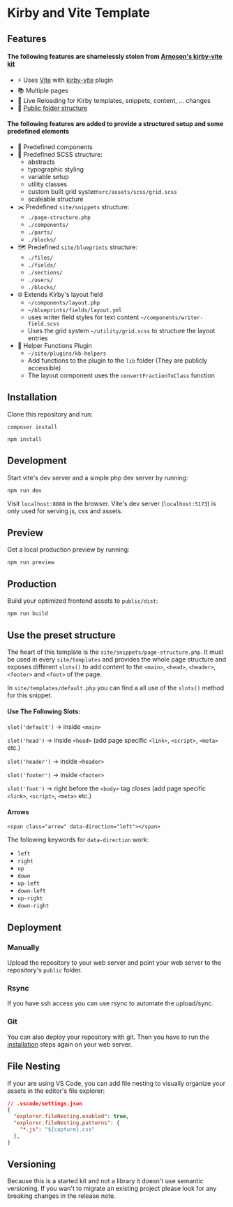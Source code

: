 # Kirby and Vite Template

## Features

#### The following features are shamelessly stolen from [Arnoson's kirby-vite kit](https://github.com/arnoson/kirby-vite-multi-page-kit) 

- ⚡️ Uses [Vite](https://vitejs.dev/) with [kirby-vite](https://github.com/arnoson/kirby-vite) plugin
- 📚 Multiple pages
- 🔄 Live Reloading for Kirby templates, snippets, content, ... changes
- 📂 [Public folder structure](https://getkirby.com/docs/guide/configuration#custom-folder-setup__public-folder-setup)


#### The following features are added to provide a structured setup and some predefined elements

- 🧩 Predefined components
- 🎨 Predefined SCSS structure:
  - abstracts
  - typographic styling
  - variable setup
  - utility classes
  - custom built grid system`src/assets/scss/grid.scss`
  - scaleable structure
- ✂️ Predefined `site/snippets` structure:
  - `./page-structure.php`
  - `./components/`
  - `./parts/`
  - `./blocks/`
- 🗺️ Predefined `site/blueprints` structure:
  - `./files/`
  - `./fields/`
  - `./sections/`
  - `./users/`
  - `./blocks/`
- 🌐 Extends Kirby's layout field
  - `~/components/layout.php`
  - `~/blueprints/fields/layout.yml`
  - uses writer field styles for text content `~/components/writer-field.scss`
  - Uses the grid system `~/utility/grid.scss` to structure the layout entries
- 🔌 Helper Functions Plugin
  - `~/site/plugins/kb-helpers`
  - Add functions to the plugin to the `lib` folder (They are publicly accessible)
  - The layout component uses the `convertFractionToClass` function


## Installation

Clone this repository and run:

```
composer install
```

```
npm install
```

## Development

Start vite's dev server and a simple php dev server by running:

```
npm run dev
```

Visit `localhost:8888` in the browser. Vite's dev server (`localhost:5173`) is only used for serving js, css and assets.

## Preview

Get a local production preview by running:

```
npm run preview
```

## Production

Build your optimized frontend assets to `public/dist`:

```
npm run build
```

## Use the preset structure

The heart of this template is the `site/snippets/page-structure.php`.
It must be used in every `site/templates` and provides the whole page structure and exposes different `slots()` to add content to the `<main>`, `<head>`, `<header>`, `<footer>` and `<foot>` of the page.

In `site/templates/default.php` you can find a all use of the `slots()` method for this snippet.  
  
  
#### Use The Following Slots:

`slot('default')`   → inside `<main>`
  
`slot('head')`      → inside `<head>` (add page specific `<link>`, `<script>`, `<meta>` etc.)
  
`slot('header')`    → inside `<header>`  
  
`slot('footer')`    → inside `<footer>`  
  
`slot('foot')`      → right before the `<body>` tag closes (add page specific `<link>`, `<script>`, `<meta>` etc.)   

#### Arrows
```
<span class="arrow" data-direction="left"></span>
```
The following keywords for `data-direction` work:
- `left`
- `right`
- `up`
- `down`
- `up-left`
- `down-left`
- `up-right`
- `down-right`


## Deployment

### Manually

Upload the repository to your web server and point your web server to the repository's `public` folder.

### Rsync

If you have ssh access you can use rsync to automate the upload/sync.

### Git

You can also deploy your repository with git. Then you have to run the [installation](#installation) steps again on your web server.

## File Nesting

If your are using VS Code, you can add file nesting to visually organize your assets in the editor's file explorer:

```json
// .vscode/settings.json
{
  "explorer.fileNesting.enabled": true,
  "explorer.fileNesting.patterns": {
    "*.js": "${capture}.css"
  },
}
```

## Versioning

Because this is a started kit and not a library it doesn't use semantic versioning.
If you wan't to migrate an existing project please look for any breaking changes in the release note.